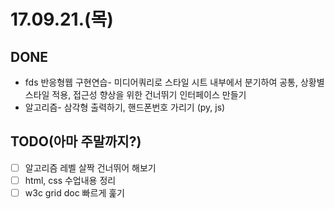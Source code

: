 # 17.09.21.(목)

## DONE
* fds 반응형웹 구현연습- 미디어쿼리로 스타일 시트 내부에서 분기하여 공통, 상황별 스타일 적용, 접근성 향상을 위한 건너뛰기 인터페이스 만들기
* 알고리즘- 삼각형 출력하기, 핸드폰번호 가리기 (py, js)

## TODO(아마 주말까지?)
* [ ] 알고리즘 레벨 살짝 건너뛰어 해보기
* [ ] html, css 수업내용 정리
* [ ] w3c grid doc 빠르게 훑기